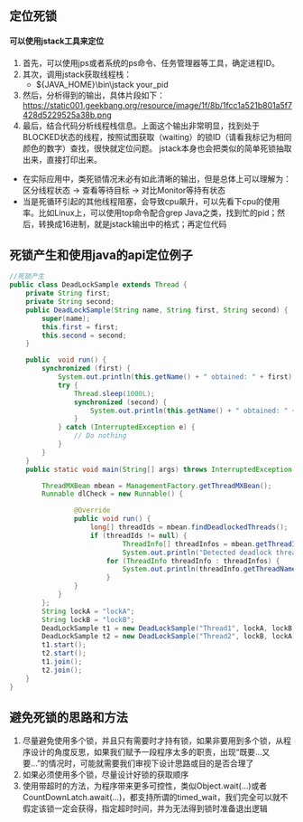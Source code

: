 ## 定位死锁
#### 可以使用jstack工具来定位
1. 首先，可以使用jps或者系统的ps命令、任务管理器等工具，确定进程ID。
2. 其次，调用jstack获取线程栈：
    * ${JAVA_HOME}\bin\jstack your_pid
3. 然后，分析得到的输出，具体片段如下：
https://static001.geekbang.org/resource/image/1f/8b/1fcc1a521b801a5f7428d5229525a38b.png
4. 最后，结合代码分析线程栈信息。上面这个输出非常明显，找到处于BLOCKED状态的线程，按照试图获取（waiting）的锁ID（请看我标记为相同颜色的数字）查找，很快就定位问题。 jstack本身也会把类似的简单死锁抽取出来，直接打印出来。

* 在实际应用中，类死锁情况未必有如此清晰的输出，但是总体上可以理解为：区分线程状态 -> 查看等待目标 -> 对比Monitor等持有状态
* 当是死循环引起的其他线程阻塞，会导致cpu飙升，可以先看下cpu的使用率。比如Linux上，可以使用top命令配合grep Java之类，找到忙的pid；然后，转换成16进制，就是jstack输出中的格式；再定位代码

## 死锁产生和使用java的api定位例子
```java
//死锁产生
public class DeadLockSample extends Thread {
    private String first;
    private String second;
    public DeadLockSample(String name, String first, String second) {
        super(name);
        this.first = first;
        this.second = second; 
    }

    public  void run() {
        synchronized (first) {
            System.out.println(this.getName() + " obtained: " + first);
            try {
                Thread.sleep(1000L);
                synchronized (second) {
                    System.out.println(this.getName() + " obtained: " + second);
                }
            } catch (InterruptedException e) {
                // Do nothing
            }
        }
    }
    public static void main(String[] args) throws InterruptedException {

        ThreadMXBean mbean = ManagementFactory.getThreadMXBean();
        Runnable dlCheck = new Runnable() {

                @Override
                public void run() {
                    long[] threadIds = mbean.findDeadlockedThreads();
                    if (threadIds != null) {
                            ThreadInfo[] threadInfos = mbean.getThreadInfo(threadIds);
                            System.out.println("Detected deadlock threads:");
                        for (ThreadInfo threadInfo : threadInfos) {
                            System.out.println(threadInfo.getThreadName());
                        }
                }
            }
        };
        String lockA = "lockA";
        String lockB = "lockB";
        DeadLockSample t1 = new DeadLockSample("Thread1", lockA, lockB);
        DeadLockSample t2 = new DeadLockSample("Thread2", lockB, lockA);
        t1.start();
        t2.start();
        t1.join();
        t2.join();
    }
}
```

## 避免死锁的思路和方法
1. 尽量避免使用多个锁，并且只有需要时才持有锁，如果非要用到多个锁，从程序设计的角度反思，如果我们赋予一段程序太多的职责，出现“既要…又要…”的情况时，可能就需要我们审视下设计思路或目的是否合理了
2. 如果必须使用多个锁，尽量设计好锁的获取顺序
3. 使用带超时的方法，为程序带来更多可控性，类似Object.wait(…)或者CountDownLatch.await(…)，都支持所谓的timed_wait，我们完全可以就不假定该锁一定会获得，指定超时时间，并为无法得到锁时准备退出逻辑